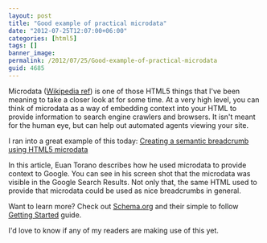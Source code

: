 ```yaml
---
layout: post
title: "Good example of practical microdata"
date: "2012-07-25T12:07:00+06:00"
categories: [html5]
tags: []
banner_image: 
permalink: /2012/07/25/Good-example-of-practical-microdata
guid: 4685
---
```


Microdata (<a href="http://en.wikipedia.org/wiki/Microdata_(HTML)">Wikipedia ref</a>) is one of those HTML5 things that I've been meaning to take a closer look at for some time. At a very high level, you can think of microdata as a way of embedding context into your HTML to provide information to search engine crawlers and browsers. It isn't meant for the human eye, but can help out automated agents viewing your site. 

I ran into a great example of this today: <a href="http://coderwall.com/p/p0nvjw?i=2&p=1&q=author%3Aeuantor">Creating a semantic breadcrumb using HTML5 microdata</a>

In this article, Euan Torano describes how he used microdata to provide context to Google. You can see in his screen shot that the microdata was visible in the Google Search Results. Not only that, the same HTML used to provide that microdata could be used as nice breadcrumbs in general. 

Want to learn more? Check out <a href="http://schema.org/">Schema.org</a> and their simple to follow <a href="http://schema.org/docs/gs.html">Getting Started</a> guide. 

I'd love to know if any of my readers are making use of this yet.